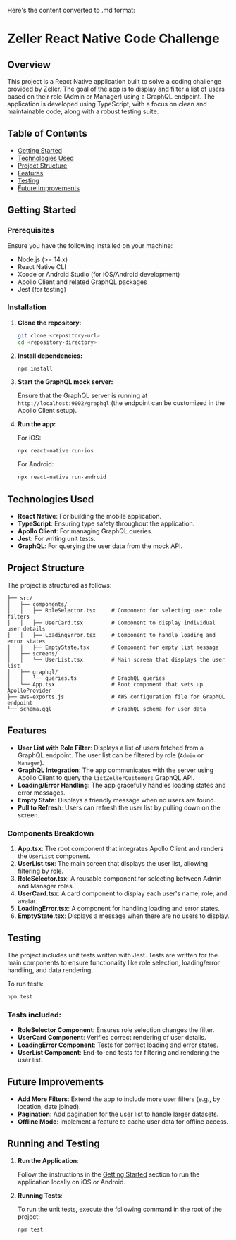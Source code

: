 Here's the content converted to .md format:

# Zeller React Native Code Challenge

## Overview

This project is a React Native application built to solve a coding challenge provided by Zeller. The goal of the app is to display and filter a list of users based on their role (Admin or Manager) using a GraphQL endpoint. The application is developed using TypeScript, with a focus on clean and maintainable code, along with a robust testing suite.

## Table of Contents
- [Getting Started](#getting-started)
- [Technologies Used](#technologies-used)
- [Project Structure](#project-structure)
- [Features](#features)
- [Testing](#testing)
- [Future Improvements](#future-improvements)

## Getting Started

### Prerequisites

Ensure you have the following installed on your machine:
- Node.js (>= 14.x)
- React Native CLI
- Xcode or Android Studio (for iOS/Android development)
- Apollo Client and related GraphQL packages
- Jest (for testing)

### Installation

1. **Clone the repository:**

   ```bash
   git clone <repository-url>
   cd <repository-directory>
   ```

2. **Install dependencies:**

   ```bash
   npm install
   ```

3. **Start the GraphQL mock server:**

   Ensure that the GraphQL server is running at `http://localhost:9002/graphql` (the endpoint can be customized in the Apollo Client setup).

4. **Run the app:**

   For iOS:

   ```bash
   npx react-native run-ios
   ```

   For Android:

   ```bash
   npx react-native run-android
   ```

## Technologies Used

- **React Native**: For building the mobile application.
- **TypeScript**: Ensuring type safety throughout the application.
- **Apollo Client**: For managing GraphQL queries.
- **Jest**: For writing unit tests.
- **GraphQL**: For querying the user data from the mock API.

## Project Structure

The project is structured as follows:

```
├── src/
│   ├── components/
│   │   ├── RoleSelector.tsx     # Component for selecting user role filters
│   │   ├── UserCard.tsx         # Component to display individual user details
│   │   ├── LoadingError.tsx     # Component to handle loading and error states
│   │   ├── EmptyState.tsx       # Component for empty list message
│   ├── screens/
│   │   └── UserList.tsx         # Main screen that displays the user list
│   ├── graphql/
│   │   └── queries.ts           # GraphQL queries
│   └── App.tsx                  # Root component that sets up ApolloProvider
├── aws-exports.js               # AWS configuration file for GraphQL endpoint
└── schema.gql                   # GraphQL schema for user data
```

## Features

- **User List with Role Filter**: Displays a list of users fetched from a GraphQL endpoint. The user list can be filtered by role (`Admin` or `Manager`).
- **GraphQL Integration**: The app communicates with the server using Apollo Client to query the `listZellerCustomers` GraphQL API.
- **Loading/Error Handling**: The app gracefully handles loading states and error messages.
- **Empty State**: Displays a friendly message when no users are found.
- **Pull to Refresh**: Users can refresh the user list by pulling down on the screen.

### Components Breakdown

1. **App.tsx**: The root component that integrates Apollo Client and renders the `UserList` component.
2. **UserList.tsx**: The main screen that displays the user list, allowing filtering by role.
3. **RoleSelector.tsx**: A reusable component for selecting between Admin and Manager roles.
4. **UserCard.tsx**: A card component to display each user's name, role, and avatar.
5. **LoadingError.tsx**: A component for handling loading and error states.
6. **EmptyState.tsx**: Displays a message when there are no users to display.

## Testing

The project includes unit tests written with Jest. Tests are written for the main components to ensure functionality like role selection, loading/error handling, and data rendering.

To run tests:

```bash
npm test
```

### Tests included:

- **RoleSelector Component**: Ensures role selection changes the filter.
- **UserCard Component**: Verifies correct rendering of user details.
- **LoadingError Component**: Tests for correct loading and error states.
- **UserList Component**: End-to-end tests for filtering and rendering the user list.

## Future Improvements

- **Add More Filters**: Extend the app to include more user filters (e.g., by location, date joined).
- **Pagination**: Add pagination for the user list to handle larger datasets.
- **Offline Mode**: Implement a feature to cache user data for offline access.

## Running and Testing

1. **Run the Application**:

   Follow the instructions in the [Getting Started](#getting-started) section to run the application locally on iOS or Android.

2. **Running Tests**:

   To run the unit tests, execute the following command in the root of the project:

   ```bash
   npm test
   ```